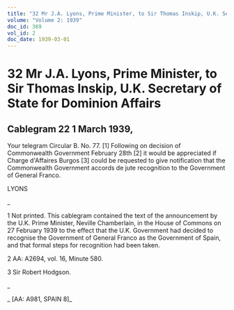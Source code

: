 ```yaml
---
title: "32 Mr J.A. Lyons, Prime Minister, to Sir Thomas Inskip, U.K. Secretary of State for Dominion Affairs"
volume: "Volume 2: 1939"
doc_id: 369
vol_id: 2
doc_date: 1939-03-01
---
```


# 32 Mr J.A. Lyons, Prime Minister, to Sir Thomas Inskip, U.K. Secretary of State for Dominion Affairs

## Cablegram 22 1 March 1939,

Your telegram Circular B. No. 77. [1] Following on decision of Commonwealth Government February 28th [2] it would be appreciated if Charge d'Affaires Burgos [3] could be requested to give notification that the Commonwealth Government accords de jute recognition to the Government of General Franco.

LYONS

_

1 Not printed. This cablegram contained the text of the announcement by the U.K. Prime Minister, Neville Chamberlain, in the House of Commons on 27 February 1939 to the effect that the U.K. Government had decided to recognise the Government of General Franco as the Government of Spain, and that formal steps for recognition had been taken.

2 AA: A2694, vol. 16, Minute 580.

3 Sir Robert Hodgson.

_

_ [AA: A981, SPAIN 8]_
